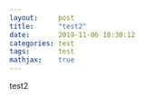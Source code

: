 ```yaml
---
layout:     post
title:      "test2"
date:       2019-11-06 10:30:12
categories: test
tags:       test
mathjax:    true
---
```


test2